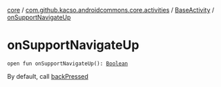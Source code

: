 [core](../../index.md) / [com.github.kacso.androidcommons.core.activities](../index.md) / [BaseActivity](index.md) / [onSupportNavigateUp](./on-support-navigate-up.md)

# onSupportNavigateUp

`open fun onSupportNavigateUp(): `[`Boolean`](https://kotlinlang.org/api/latest/jvm/stdlib/kotlin/-boolean/index.html)

By default, call [backPressed](back-pressed.md)

